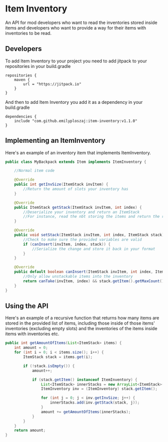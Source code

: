 # Item Inventory
An API for mod developers who want to read the inventories stored inside items and developers who want to provide a way for their items with inventories to be read.

## Developers
To add Item Inventory to your project you need to add jitpack to your repositories in your build.gradle
```
repositories {
	maven {
		url = "https://jitpack.io"
	}
}
```
And then to add Item Inventory you add it as a dependency in your build.gradle
```
dependencies {
	include "com.github.emilyploszaj:item-inventory:v1.1.0"
}
```
## Implementing an ItemInventory
Here's an example of an inventory item that implements ItemInventory.
```java
public class MyBackpack extends Item implements ItemInventory {

	//Normal item code

	@Override
	public int getInvSize(ItemStack invItem) {
		//Return the amount of slots your inventory has
	}

	@Override
	public ItemStack getStack(ItemStack invItem, int index) {
		//Deserialize your inventory and return an ItemStack
		//For instance, read the nbt storing the items and return the relevant one
	}

	@Override
	public void setStack(ItemStack invItem, int index, ItemStack stack) {
		//Check to make sure the provided variables are valid
		if (canInsert(invItem, index, stack)) {
			//Serialize the change and store it back in your format
		}
	}

	@Override
	public default boolean canInsert(ItemStack invItem, int index, ItemStack stack) {
		//Only allow unstackable items into the inventory
		return canTake(invItem, index) && stack.getItem().getMaxCount() == 1;
	}
}
```
## Using the API
Here's an example of a recursive function that returns how many items are stored in the provided list of items, including those inside of those items' inventories (excluding empty slots) and the inventories of the items inside items with inventories etc.
```java
public int getAmountOfItems(List<ItemStack> items) {
	int amount = 0;
	for (int i = 0; i < items.size(); i++) {
		ItemStack stack = items.get(i);

		if (!stack.isEmpty()) {
			amount++;

			if (stack.getItem() instanceof ItemInventory) {
				List<ItemStack> innerStacks = new ArrayList<ItemStack>();
				ItemInventory inv = (ItemInventory) stack.getItem();

				for (int j = 0; j < inv.getInvSize; j++) {
					innerStacks.add(inv.getStack(stack, j));
				}
				amount += getAmountOfItems(innerStacks);
			}
		}
	}
	return amount;
}
```